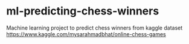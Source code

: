 # ml-predicting-chess-winners
Machine learning project to predict chess winners from kaggle dataset https://www.kaggle.com/mysarahmadbhat/online-chess-games

